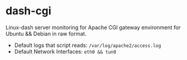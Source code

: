 dash-cgi
========

Linux-dash server monitoring for Apache CGI gateway environment for Ubuntu && Debian in raw format.

- Default logs that script reads: `/var/log/apache2/access.log`
- Default Network Interfaces: `eth0 && tun0`



